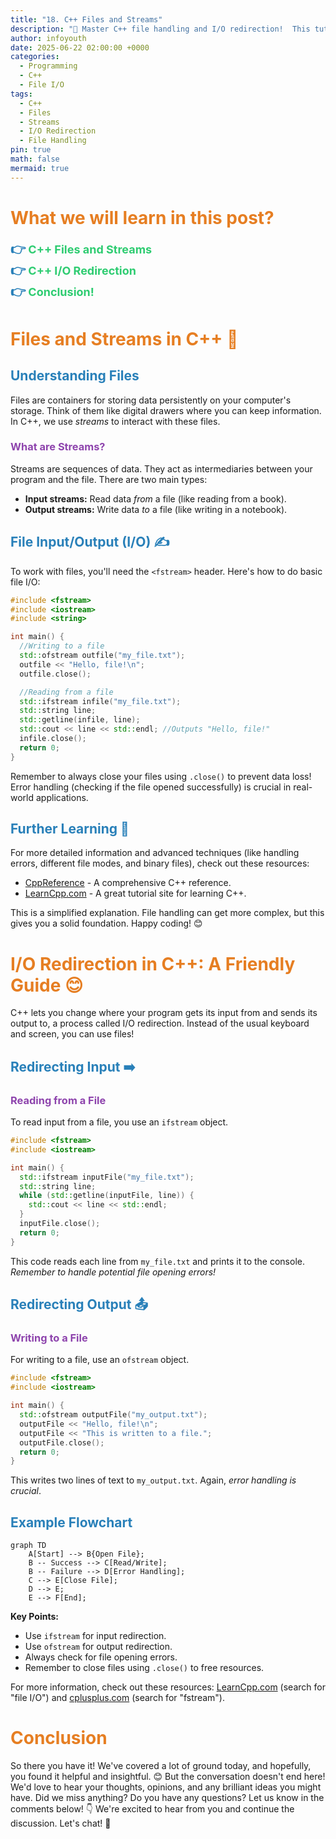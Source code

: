 ```yaml
---
title: "18. C++ Files and Streams"
description: "🚀 Master C++ file handling and I/O redirection!  This tutorial will equip you with the skills to efficiently manage data using files and streams in your C++ programs. 👨‍💻"
author: infoyouth
date: 2025-06-22 02:00:00 +0000
categories:
  - Programming
  - C++
  - File I/O
tags:
  - C++
  - Files
  - Streams
  - I/O Redirection
  - File Handling
pin: true
math: false
mermaid: true
---
```


# <span style="color:#e67e22;">What we will learn in this post?</span>
<ul style='list-style-type: none; padding-left: 0;'>
<li><span style='color: #2980b9; font-size: 20px; font-weight: bold;'>👉</span> <span style='color: #2ecc71; font-size: 18px; font-weight: bold;'>C++ Files and Streams</span></li>
<li><span style='color: #2980b9; font-size: 20px; font-weight: bold;'>👉</span> <span style='color: #2ecc71; font-size: 18px; font-weight: bold;'>C++ I/O Redirection</span></li>
<li><span style='color: #2980b9; font-size: 20px; font-weight: bold;'>👉</span> <span style='color: #2ecc71; font-size: 18px; font-weight: bold;'>Conclusion!</span></li>
</ul>

# <span style="color:#e67e22">Files and Streams in C++ 📁</span>

## <span style="color:#2980b9">Understanding Files</span>

Files are containers for storing data persistently on your computer's storage.  Think of them like digital drawers where you can keep information. In C++, we use *streams* to interact with these files.

### <span style="color:#8e44ad">What are Streams?</span>

Streams are sequences of data.  They act as intermediaries between your program and the file.  There are two main types:

* **Input streams:**  Read data *from* a file (like reading from a book).
* **Output streams:** Write data *to* a file (like writing in a notebook).


## <span style="color:#2980b9">File Input/Output (I/O) ✍️</span>


To work with files, you'll need the `<fstream>` header. Here's how to do basic file I/O:

```c++
#include <fstream>
#include <iostream>
#include <string>

int main() {
  //Writing to a file
  std::ofstream outfile("my_file.txt");
  outfile << "Hello, file!\n"; 
  outfile.close();

  //Reading from a file
  std::ifstream infile("my_file.txt");
  std::string line;
  std::getline(infile, line); 
  std::cout << line << std::endl; //Outputs "Hello, file!"
  infile.close();
  return 0;
}
```

Remember to always close your files using `.close()` to prevent data loss!  Error handling (checking if the file opened successfully) is crucial in real-world applications.


## <span style="color:#2980b9">Further Learning 🚀</span>

For more detailed information and advanced techniques (like handling errors, different file modes, and binary files), check out these resources:

* [CppReference](https://en.cppreference.com/w/cpp/io) -  A comprehensive C++ reference.
* [LearnCpp.com](https://www.learncpp.com/) -  A great tutorial site for learning C++.


This is a simplified explanation. File handling can get more complex, but this gives you a solid foundation.  Happy coding! 😊


# <span style="color:#e67e22">I/O Redirection in C++:  A Friendly Guide 😊</span>

C++ lets you change where your program gets its input from and sends its output to, a process called I/O redirection.  Instead of the usual keyboard and screen, you can use files!

## <span style="color:#2980b9">Redirecting Input ➡️</span>

### <span style="color:#8e44ad">Reading from a File</span>

To read input from a file, you use an `ifstream` object.

```c++
#include <fstream>
#include <iostream>

int main() {
  std::ifstream inputFile("my_file.txt");
  std::string line;
  while (std::getline(inputFile, line)) {
    std::cout << line << std::endl;
  }
  inputFile.close();
  return 0;
}
```

This code reads each line from `my_file.txt` and prints it to the console.  *Remember to handle potential file opening errors!*

## <span style="color:#2980b9">Redirecting Output 📤</span>

### <span style="color:#8e44ad">Writing to a File</span>

For writing to a file, use an `ofstream` object.

```c++
#include <fstream>
#include <iostream>

int main() {
  std::ofstream outputFile("my_output.txt");
  outputFile << "Hello, file!\n";
  outputFile << "This is written to a file.";
  outputFile.close();
  return 0;
}
```

This writes two lines of text to `my_output.txt`.  Again, *error handling is crucial*.


## <span style="color:#2980b9">Example Flowchart</span>

```mermaid
graph TD
    A[Start] --> B{Open File};
    B -- Success --> C[Read/Write];
    B -- Failure --> D[Error Handling];
    C --> E[Close File];
    D --> E;
    E --> F[End];
```

**Key Points:**

*   Use `ifstream` for input redirection.
*   Use `ofstream` for output redirection.
*   Always check for file opening errors.
*   Remember to close files using `.close()` to free resources.


For more information, check out these resources:  [LearnCpp.com](https://www.learncpp.com/) (search for "file I/O") and [cplusplus.com](https://www.cplusplus.com/) (search for "fstream").


<h1><span style='color:#e67e22'>Conclusion</span></h1>

So there you have it!  We've covered a lot of ground today, and hopefully, you found it helpful and insightful. 😊  But the conversation doesn't end here! We'd love to hear your thoughts, opinions, and any brilliant ideas you might have.  Did we miss anything? Do you have any questions?  Let us know in the comments below! 👇 We're excited to hear from you and continue the discussion.  Let's chat! 💬


